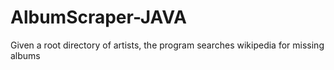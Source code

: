 # AlbumScraper-JAVA
Given a root directory of artists, the program searches wikipedia for missing albums
